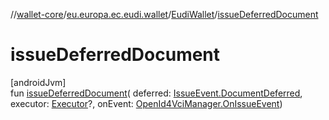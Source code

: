 //[wallet-core](../../../index.md)/[eu.europa.ec.eudi.wallet](../index.md)/[EudiWallet](index.md)/[issueDeferredDocument](issue-deferred-document.md)

# issueDeferredDocument

[androidJvm]\
fun [issueDeferredDocument](issue-deferred-document.md)(
deferred: [IssueEvent.DocumentDeferred](../../eu.europa.ec.eudi.wallet.issue.openid4vci/-issue-event/-document-deferred/index.md),
executor: [Executor](https://developer.android.com/reference/kotlin/java/util/concurrent/Executor.html)?,
onEvent: [OpenId4VciManager.OnIssueEvent](../../eu.europa.ec.eudi.wallet.issue.openid4vci/-open-id4-vci-manager/-on-issue-event/index.md))
